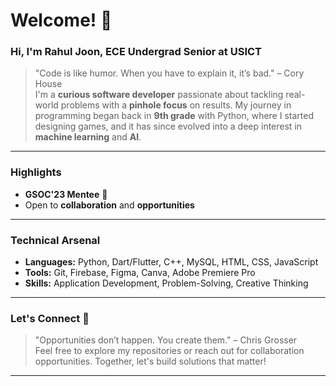# Welcome! 👋

### Hi, I'm Rahul Joon, ECE Undergrad Senior at USICT  
> "Code is like humor. When you have to explain it, it’s bad." – Cory House  
I'm a **curious software developer** passionate about tackling real-world problems with a **pinhole focus** on results. My journey in programming began back in **9th grade** with Python, where I started designing games, and it has since evolved into a deep interest in **machine learning** and **AI**.

---

### Highlights
- **GSOC'23 Mentee** 🌟  
- Open to **collaboration** and **opportunities**

---

### Technical Arsenal
- **Languages:** Python, Dart/Flutter, C++, MySQL, HTML, CSS, JavaScript
- **Tools:** Git, Firebase, Figma, Canva, Adobe Premiere Pro
- **Skills:** Application Development, Problem-Solving, Creative Thinking

---

### Let's Connect 🚀
> "Opportunities don’t happen. You create them." – Chris Grosser  
Feel free to explore my repositories or reach out for collaboration opportunities. Together, let's build solutions that matter!

---
